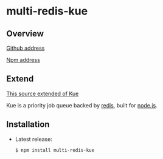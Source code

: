 # multi-redis-kue


Overview
--------
[Github address](https://github.com/pooya-az/multi-redis-kue)

[Npm address](https://www.npmjs.com/package/multi-redis-kue)


Extend
------
[This source extended of Kue](https://github.com/Automattic/kue)



Kue is a priority job queue backed by [redis](http://redis.io), built for [node.js](http://nodejs.org).

## Installation

  - Latest release:

        $ npm install multi-redis-kue